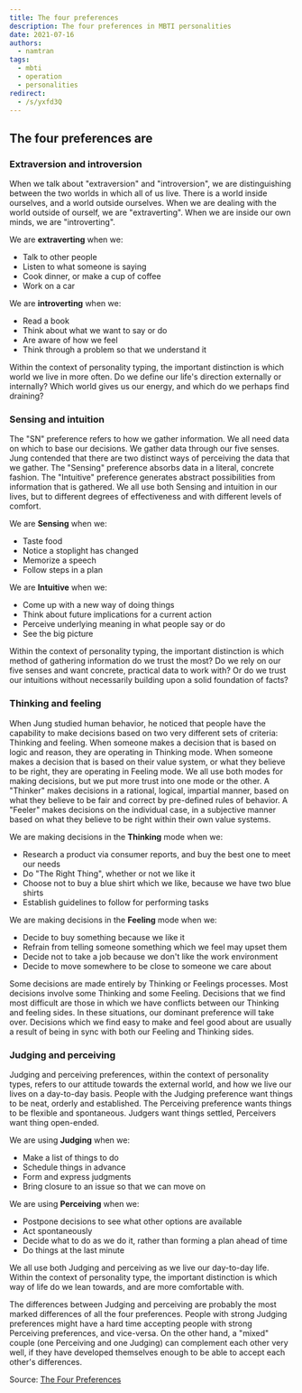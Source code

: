 ```yaml
---
title: The four preferences
description: The four preferences in MBTI personalities
date: 2021-07-16
authors:
  - namtran
tags:
  - mbti
  - operation
  - personalities
redirect:
  - /s/yxfd3Q
---
```


## The four preferences are

### Extraversion and introversion

When we talk about "extraversion" and "introversion", we are distinguishing between the two worlds in which all of us live. There is a world inside ourselves, and a world outside ourselves. When we are dealing with the world outside of ourself, we are "extraverting". When we are inside our own minds, we are "introverting".

We are **extraverting** when we:

- Talk to other people
- Listen to what someone is saying
- Cook dinner, or make a cup of coffee
- Work on a car

We are **introverting** when we:

- Read a book
- Think about what we want to say or do
- Are aware of how we feel
- Think through a problem so that we understand it

Within the context of personality typing, the important distinction is which world we live in more often. Do we define our life's direction externally or internally? Which world gives us our energy, and which do we perhaps find draining?

### Sensing and intuition

The "SN" preference refers to how we gather information. We all need data on which to base our decisions. We gather data through our five senses. Jung contended that there are two distinct ways of perceiving the data that we gather. The "Sensing" preference absorbs data in a literal, concrete fashion. The "Intuitive" preference generates abstract possibilities from information that is gathered. We all use both Sensing and intuition in our lives, but to different degrees of effectiveness and with different levels of comfort.

We are **Sensing** when we:

- Taste food
- Notice a stoplight has changed
- Memorize a speech
- Follow steps in a plan

We are **Intuitive** when we:

- Come up with a new way of doing things
- Think about future implications for a current action
- Perceive underlying meaning in what people say or do
- See the big picture

Within the context of personality typing, the important distinction is which method of gathering information do we trust the most? Do we rely on our five senses and want concrete, practical data to work with? Or do we trust our intuitions without necessarily building upon a solid foundation of facts?

### Thinking and feeling

When Jung studied human behavior, he noticed that people have the capability to make decisions based on two very different sets of criteria: Thinking and feeling. When someone makes a decision that is based on logic and reason, they are operating in Thinking mode. When someone makes a decision that is based on their value system, or what they believe to be right, they are operating in Feeling mode. We all use both modes for making decisions, but we put more trust into one mode or the other. A "Thinker" makes decisions in a rational, logical, impartial manner, based on what they believe to be fair and correct by pre-defined rules of behavior. A "Feeler" makes decisions on the individual case, in a subjective manner based on what they believe to be right within their own value systems.

We are making decisions in the **Thinking** mode when we:

- Research a product via consumer reports, and buy the best one to meet our needs
- Do "The Right Thing", whether or not we like it
- Choose not to buy a blue shirt which we like, because we have two blue shirts
- Establish guidelines to follow for performing tasks

We are making decisions in the **Feeling** mode when we:

- Decide to buy something because we like it
- Refrain from telling someone something which we feel may upset them
- Decide not to take a job because we don't like the work environment
- Decide to move somewhere to be close to someone we care about

Some decisions are made entirely by Thinking or Feelings processes. Most decisions involve some Thinking and some Feeling. Decisions that we find most difficult are those in which we have conflicts between our Thinking and feeling sides. In these situations, our dominant preference will take over. Decisions which we find easy to make and feel good about are usually a result of being in sync with both our Feeling and Thinking sides.

### Judging and perceiving

Judging and perceiving preferences, within the context of personality types, refers to our attitude towards the external world, and how we live our lives on a day-to-day basis. People with the Judging preference want things to be neat, orderly and established. The Perceiving preference wants things to be flexible and spontaneous. Judgers want things settled, Perceivers want thing open-ended.

We are using **Judging** when we:

- Make a list of things to do
- Schedule things in advance
- Form and express judgments
- Bring closure to an issue so that we can move on

We are using **Perceiving** when we:

- Postpone decisions to see what other options are available
- Act spontaneously
- Decide what to do as we do it, rather than forming a plan ahead of time
- Do things at the last minute

We all use both Judging and perceiving as we live our day-to-day life. Within the context of personality type, the important distinction is which way of life do we lean towards, and are more comfortable with.

The differences between Judging and perceiving are probably the most marked differences of all the four preferences. People with strong Judging preferences might have a hard time accepting people with strong Perceiving preferences, and vice-versa. On the other hand, a "mixed" couple (one Perceiving and one Judging) can complement each other very well, if they have developed themselves enough to be able to accept each other's differences.

Source: [The Four Preferences](https://www.personalitypage.com/html/four-prefs.html)
